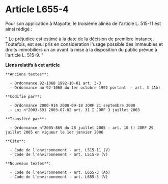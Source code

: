# Article L655-4

Pour son application à Mayotte, le troisième alinéa de l'article L. 515-11 est ainsi rédigé :

" Le préjudice est estimé à la date de la décision de première instance. Toutefois, est seul pris en considération l'usage
possible des immeubles et droits immobiliers un an avant la mise à la disposition du public prévue à l'article L. 515-9. "

**Liens relatifs à cet article**

	**Anciens textes**:

	  - Ordonnance 92-1068 1992-10-01 art. 3-3
	  - Ordonnance no 92-1068 du 1er octobre 1992 portant  - art. 3 (Ab)

	**Codifié par**:

	  - Ordonnance 2000-914 2000-09-18 JORF 21 septembre 2000
	  - Loi n°2003-591 2003-07-02 art. 31 I JORF 3 juillet 2003

	**Transféré par**:

	  - Ordonnance n°2005-869 du 28 juillet 2005 - art. 10 () JORF 29 juillet 2005 en vigueur le 1er janvier 2006

	**Cite**:

	  - Code de l'environnement - art. L515-11 (V)
	  - Code de l'environnement - art. L515-9 (V)

	**Nouveaux textes**:

	  - Code de l'environnement - art. L655-3 (Ab)
	  - Code de l'environnement - art. L655-3 (V)
